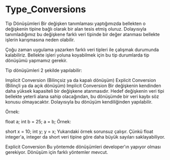 # Type_Conversions

Tip Dönüşümleri
Bir değişken tanımlaması yaptığımızda bellekten o değişkenin tipine bağlı olarak bir alan tesis etmiş oluruz. Dolayısıyla tanımladığımız bu değişkene farklı veri tipinde bir değer atanması bellekte işlerin karışmasına neden olabilir.

Çoğu zaman uygulama yazarken farklı veri tipleri ile çalışmak durumunda kalabiliriz. Bellekte işleri yoluna koyabilmek için bu tip durumlarda tip dönüşümü yapmamız gerekir.

Tip dönüşümleri 2 şekilde yapılabilir:

Implicit Conversion (Bilinçsiz ya da kapalı dönüşüm)
Explicit Conversion (Bilinçli ya da açık dönüşüm)
Implicit Conversion
Bir değişkenin kendinden daha yüksek kapasiteli bir değişkene atanmasıdır. Hedef değişkenin veri tipi bellekte yeterli alana sahip olacağından, bu dönüşümde bir veri kaybı söz konusu olmayacaktır. Dolayısıyla bu dönüşüm kendiliğinden yapılabilir.

Örnek:

float a; int b = 25; a = b;
Örnek:

short x = 10; int y; y = x;
Yukarıdaki örnek sorunsuz çalışır. Çünkü float integer'a, integer da short veri tipine göre daha büyük sayıları saklayabiliyor.

Explicit Conversion
Bu yöntemde dönüşümleri developer'ın yapıyor olması gerekiyor. Dönüşüm için farklı yöntemler mevcut.
